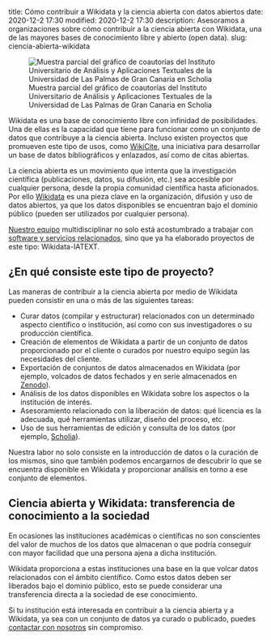 title: Cómo contribuir a Wikidata y la ciencia abierta con datos abiertos
date: 2020-12-2 17:30
modified: 2020-12-2 17:30
description: Asesoramos a organizaciones sobre cómo contribuir a la ciencia abierta con Wikidata, una de las mayores bases de conocimiento libre y abierto (open data).
slug: ciencia-abierta-wikidata

<figure class="image">
  <img src="theme/scholia_wikidata_captura_pantalla.png" alt="Muestra parcial del gráfico de coautorías del Instituto Universitario de Análisis y Aplicaciones Textuales de la Universidad de Las Palmas de Gran Canaria en Scholia" />
  <figcaption>Muestra parcial del gráfico de coautorías del Instituto Universitario de Análisis y Aplicaciones Textuales de la Universidad de Las Palmas de Gran Canaria en Scholia</figcaption>
</figure>

Wikidata es una base de conocimiento libre con infinidad de posibilidades. Una de ellas es la capacidad que tiene para funcionar como un conjunto de datos que contribuye a la ciencia abierta. Incluso existen proyectos que promueven este tipo de usos, como [WikiCite](https://meta.wikimedia.org/wiki/WikiCite), una iniciativa para desarrollar un base de datos bibliográficos y enlazados, así como de citas abiertas.

La ciencia abierta es un movimiento que intenta que la investigación científica (publicaciones, datos, su difusión, etc.) sea accesible por cualquier persona, desde la propia comunidad científica hasta aficionados. Por ello [Wikidata](https://wikidata.org) es una pieza clave en la organización, difusión y uso de datos abiertos, ya que los datos disponibles se encuentran bajo el dominio público (pueden ser utilizados por cualquier persona).

<!-- Aquí debería haber un enlace a una entrada de blog del tipo: ¿quiéres saber más sobre WikiCite? Lee nuestro artículo sobre WikiCite -->

[Nuestro equipo](https://corujadigital.tech/acerca-de) multidisciplinar no solo está acostumbrado a trabajar con [software y servicios relacionados](https://corujadigital.tech/herramientas-servicios), sino que ya ha elaborado proyectos de este tipo: Wikidata-IATEXT.

<!-- El "Wikidata-IATEXT" del último párrafo debería estar enlazado al informe sobre el proyecto en el blog -->

## ¿En qué consiste este tipo de proyecto?

Las maneras de contribuir a la ciencia abierta por medio de Wikidata pueden consistir en una o más de las siguientes tareas:

- Curar datos (compilar y estructurar) relacionados con un determinado aspecto científico o institución, así como con sus investigadores o su producción científica.
- Creación de elementos de Wikidata a partir de un conjunto de datos proporcionado por el cliente o curados por nuestro equipo según las necesidades del cliente.
- Exportación de conjuntos de datos almacenados en Wikidata (por ejemplo, volcados de datos fechados y en serie almacenados en [Zenodo](https://zenodo.org)).
- Análisis de los datos disponibles en Wikidata sobre los aspectos o la institución de interés.
- Asesoramiento relacionado con la liberación de datos: qué licencia es la adecuada, qué herramientas utilizar, diseño del proceso, etc. 
- Uso de sus herramientas de edición y consulta de los datos (por ejemplo, [Scholia](https://scholia.toolforge.org)). 

Nuestra labor no solo consiste en la introducción de datos o la curación de los mismos, sino que también podemos encargarnos de descubrir lo que se encuentra disponible en Wikidata y proporcionar análisis en torno a ese conjunto de elementos.

## Ciencia abierta y Wikidata: transferencia de conocimiento a la sociedad

En ocasiones las instituciones académicas o científicas no son conscientes del valor de muchos de los datos que almacenan o que podría conseguir con mayor facilidad que una persona ajena a dicha institución.

Wikidata proporciona a estas instituciones una base en la que volcar datos relacionados con el ámbito científico. Como estos datos deben ser liberados bajo el dominio público, esto se puede considerar una transferencia directa a la sociedad de ese conocimiento.

Si tu institución está interesada en contribuir a la ciencia abierta y a Wikidata, ya sea con un conjunto de datos ya curado o publicado, puedes [contactar con nosotros](https://corujadigital.tech/contactar) sin compromiso.
